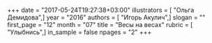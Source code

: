 +++
date = "2017-05-24T19:27:38+03:00"
illustrators = [ "Ольга Демидова",]
year = "2016"
authors = [ "Игорь Акулич",]
slogan = ""
first_page = "12"
month = "07"
title = "Весы на весах"
rubric = [ "Улыбнись",]
in_sample = false
npages = "2"
+++
